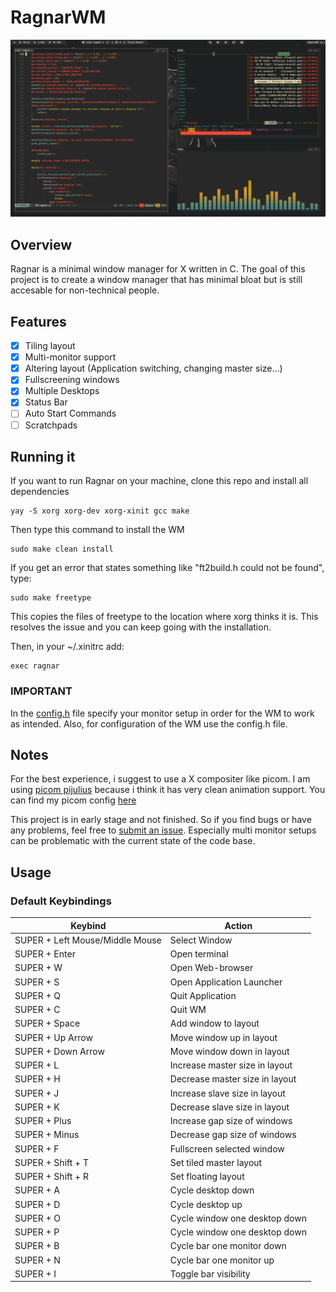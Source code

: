 # RagnarWM

<img src="https://github.com/cococry/Ragnar/blob/main/branding/workflow.png" width="800"/>

## Overview

Ragnar is a minimal window manager for X written in C.
The goal of this project is to create a window manager that has minimal bloat but
is still accesable for non-technical people. 

## Features

- [x] Tiling layout
- [x] Multi-monitor support
- [x] Altering layout (Application switching, changing master size...)
- [x] Fullscreening windows
- [x] Multiple Desktops
- [x] Status Bar
- [ ] Auto Start Commands
- [ ] Scratchpads

## Running it

If you want to run Ragnar on your machine, 
clone this repo and install all dependencies

```console
yay -S xorg xorg-dev xorg-xinit gcc make 
```

Then type this command to install the WM 
```console
sudo make clean install
```

If you get an error that states something like
"ft2build.h could not be found", type: 
```console
sudo make freetype
```
This copies the files of freetype to the location
where xorg thinks it is. This resolves the issue
and you can keep going with the installation.


Then, in your ~/.xinitrc add:
```
exec ragnar
```

### IMPORTANT

In the [config.h](https://github.com/cococry/Ragnar/blob/main/config.h) file specify your monitor
setup in order for the WM to work as intended. Also, for configuration of the WM use the config.h file.

## Notes

For the best experience, i suggest to use a X compositer like picom. I am using [picom pijulius](https://github.com/pijulius/picom)
because i think it has very clean animation support. You can find my picom config [here](https://github.com/cococry/dotfiles/blob/main/picom/picom.conf)

This project is in early stage and not finished. So if you find bugs or have any problems, feel free to [submit an issue](https://github.com/cococry/Ragnar/issues). 
Especially multi monitor setups can be problematic with the current state of the code base.

## Usage

### Default Keybindings

| Keybind         |  Action     |
| ----------------|-------------|
| SUPER + Left Mouse/Middle Mouse | Select Window 
| SUPER + Enter | Open terminal |
| SUPER + W | Open Web-browser |
| SUPER + S | Open Application Launcher |
| SUPER + Q | Quit Application |
| SUPER + C | Quit WM |
| SUPER + Space | Add window to layout |
| SUPER + Up Arrow | Move window up in layout |
| SUPER + Down Arrow | Move window down in layout |
| SUPER + L | Increase master size in layout |
| SUPER + H | Decrease master size in layout |
| SUPER + J | Increase slave size in layout |
| SUPER + K | Decrease slave size in layout |
| SUPER + Plus | Increase gap size of windows |
| SUPER + Minus | Decrease gap size of windows |
| SUPER + F | Fullscreen selected window |
| SUPER + Shift + T | Set tiled master layout |
| SUPER + Shift + R | Set floating layout |
| SUPER + A | Cycle desktop down |
| SUPER + D | Cycle desktop up |
| SUPER + O | Cycle window one desktop down |
| SUPER + P | Cycle window one desktop down |
| SUPER + B | Cycle bar one monitor down |
| SUPER + N | Cycle bar one monitor up |
| SUPER + I | Toggle bar visibility |

